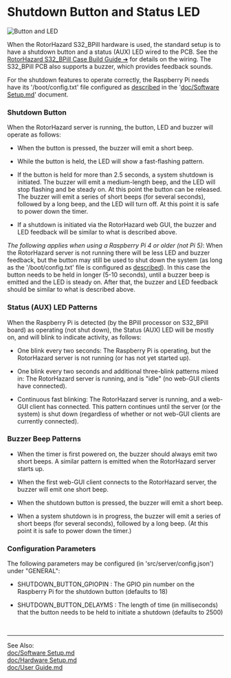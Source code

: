 # Shutdown Button and Status LED

![Button and LED](img/RH_S32_BPill_SDButton.jpg)

When the RotorHazard S32_BPill hardware is used, the standard setup is to have a shutdown button and a status (AUX) LED wired to the PCB. See the [RotorHazard S32_BPill Case Build Guide &#10132;&#xFE0E;](https://github.com/RotorHazard/RotorHazard/tree/main/resources/S32_BPill_case/detailedCaseBuild.md) for details on the wiring. The S32_BPill PCB also supports a buzzer, which provides feedback sounds.

For the shutdown features to operate correctly, the Raspberry Pi needs have its '/boot/config.txt' file configured as [described](Software%20Setup.md#s32btconfig) in the '[doc/Software Setup.md](Software%20Setup.md)' document.

### Shutdown Button

When the RotorHazard server is running, the button, LED and buzzer will operate as follows:

* When the button is pressed, the buzzer will emit a short beep.

* While the button is held, the LED will show a fast-flashing pattern.

* If the button is held for more than 2.5 seconds, a system shutdown is initiated. The buzzer will emit a medium-length beep, and the LED will stop flashing and be steady on. At this point the button can be released. The buzzer will emit a series of short beeps (for several seconds), followed by a long beep, and the LED will turn off. At this point it is safe to power down the timer.

* If a shutdown is initiated via the RotorHazard web GUI, the buzzer and LED feedback will be similar to what is described above.

*The following applies when using a Raspberry Pi 4 or older (not Pi 5)*: When the RotorHazard server is not running there will be less LED and buzzer feedback, but the button may still be used to shut down the system (as long as the '/boot/config.txt' file is configured as [described](Software%20Setup.md#s32btconfig)). In this case the button needs to be held in longer (5-10 seconds), until a buzzer beep is emitted and the LED is steady on. After that, the buzzer and LED feedback should be similar to what is described above.

### Status (AUX) LED Patterns

When the Raspberry Pi is detected (by the BPill processor on S32_BPill board) as operating (not shut down), the Status (AUX) LED will be mostly on, and will blink to indicate activity, as follows:

* One blink every two seconds: The Raspberry Pi is operating, but the RotorHazard server is not running (or has not yet started up).

* One blink every two seconds and additional three-blink patterns mixed in: The RotorHazard server is running, and is "idle" (no web-GUI clients have connected).

* Continuous fast blinking: The RotorHazard server is running, and a web-GUI client has connected. This pattern continues until the server (or the system) is shut down (regardless of whether or not web-GUI clients are currently connected).

### Buzzer Beep Patterns

* When the timer is first powered on, the buzzer should always emit two short beeps. A similar pattern is emitted when the RotorHazard server starts up.

* When the first web-GUI client connects to the RotorHazard server, the buzzer will emit one short beep.

* When the shutdown button is pressed, the buzzer will emit a short beep.

* When a system shutdown is in progress, the buzzer will emit a series of short beeps (for several seconds), followed by a long beep. (At this point it is safe to power down the timer.)

### Configuration Parameters

The following parameters may be configured (in 'src/server/config.json') under "GENERAL":

* SHUTDOWN_BUTTON_GPIOPIN : The GPIO pin number on the Raspberry Pi for the shutdown button (defaults to 18)

* SHUTDOWN_BUTTON_DELAYMS : The length of time (in milliseconds) that the button needs to be held to initiate a shutdown (defaults to 2500)

<br/>

-----------------------------

See Also:  
[doc/Software Setup.md](Software%20Setup.md)<br>
[doc/Hardware Setup.md](Hardware%20Setup.md)<br>
[doc/User Guide.md](User%20Guide.md)
